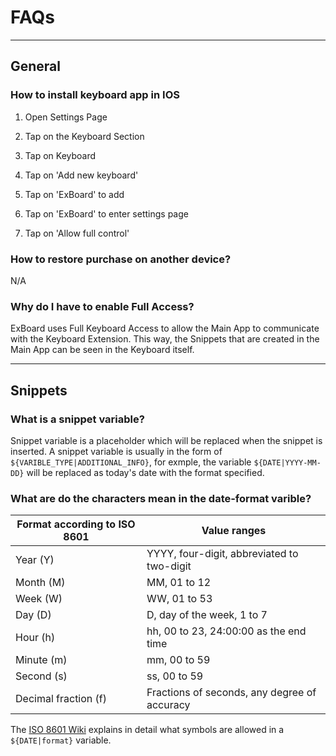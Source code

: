 # FAQs

---

## General

### How to install keyboard app in IOS

1. Open Settings Page

2. Tap on the Keyboard Section

3. Tap on Keyboard

4. Tap on 'Add new keyboard'

5. Tap on 'ExBoard' to add

6. Tap on 'ExBoard' to enter settings page

7. Tap on 'Allow full control'



### How to restore purchase on another device?

N/A



### Why do I have to enable Full Access?

ExBoard uses Full Keyboard Access to allow the Main App to communicate with the Keyboard Extension. This way, the Snippets that are created in the Main App can be seen in the Keyboard itself.



---

## Snippets

### What is a snippet variable?

Snippet variable is a placeholder which will be replaced when the snippet is inserted. A snippet variable is usually in the form of `${VARIBLE_TYPE|ADDITIONAL_INFO}`, for exmple, the variable `${DATE|YYYY-MM-DD}` will be replaced as today's date with the format specified.

### What are do the characters mean in the date-format varible?

| Format according to ISO 8601 | Value ranges                                 |
| ---------------------------- | -------------------------------------------- |
| Year (Y)                     | YYYY, four-digit, abbreviated to two-digit   |
| Month (M)                    | MM, 01 to 12                                 |
| Week (W)                     | WW, 01 to 53                                 |
| Day (D)                      | D, day of the week, 1 to 7                   |
| Hour (h)                     | hh, 00 to 23, 24:00:00 as the end time       |
| Minute (m)                   | mm, 00 to 59                                 |
| Second (s)                   | ss, 00 to 59                                 |
| Decimal fraction (f)         | Fractions of seconds, any degree of accuracy |

The [ISO 8601 Wiki](https://en.wikipedia.org/wiki/ISO_8601) explains in detail what symbols are allowed in a `${DATE|format}` variable.
















